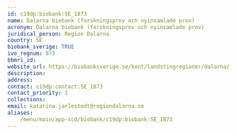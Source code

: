 ```yaml
---
id: c19dp:biobank:SE_1873
name: Dalarna biobank (forskningsprov och nyinsamlade prov)
acronym: Dalarna biobank (forskningsprov och nyinsamlade prov)
juridical_person: Region Dalarna
country: SE
biobank_sverige: TRUE
ivo_regnum: 873
bbmri_id:
website_url: https://biobanksverige.se/kont/landstingregioner/dalarna/
description:
address:
contact: c19dp:contact:SE_1873
contact_priority: 1
collections:
email: katarina.jarlestedt@regiondalarna.se
aliases:
    /menu/main/app-scd/biobank/c19dp:biobank:SE_1873
---
```

